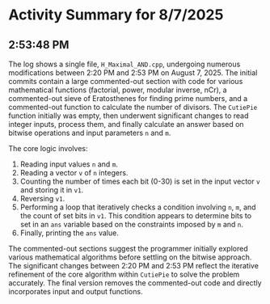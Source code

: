 # Activity Summary for 8/7/2025

## 2:53:48 PM
The log shows a single file, `H_Maximal_AND.cpp`, undergoing numerous modifications between 2:20 PM and 2:53 PM on August 7, 2025.  The initial commits contain a large commented-out section with code for various mathematical functions (factorial, power, modular inverse, nCr), a commented-out sieve of Eratosthenes for finding prime numbers, and a commented-out function to calculate the number of divisors.  The `CutiePie` function initially was empty, then underwent significant changes to read integer inputs, process them, and finally calculate an answer based on bitwise operations and input parameters `n` and `m`.

The core logic involves:

1. Reading input values `n` and `m`.
2. Reading a vector `v` of `n` integers.
3. Counting the number of times each bit (0-30) is set in the input vector `v` and storing it in `v1`.
4. Reversing `v1`.
5. Performing a loop that iteratively checks a condition involving `n`, `m`, and the count of set bits in `v1`.  This condition appears to determine bits to set in an `ans` variable based on the constraints imposed by `m` and `n`.
6. Finally, printing the `ans` value.

The commented-out sections suggest the programmer initially explored various mathematical algorithms before settling on the bitwise approach.  The significant changes between 2:20 PM and 2:53 PM reflect the iterative refinement of the core algorithm within `CutiePie`  to solve the problem accurately.  The final version removes the commented-out code and directly incorporates input and output functions.
